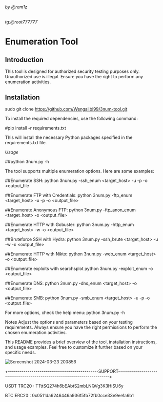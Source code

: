######   by @ram1z  #########
######   tg:@root777777 ######



# Enumeration Tool

## Introduction
This tool is designed for authorized security testing purposes only. Unauthorized use is illegal. Ensure you have the right to perform any enumeration activities.

## Installation
sudo git clone https://github.com/Wengallbi99/3num-tool.git

To install the required dependencies, use the following command:

#pip install -r requirements.txt

This will install the necessary Python packages specified in the requirements.txt file.




*Usage*

##python 3num.py -h

The tool supports multiple enumeration options. Here are some examples:

##Enumerate SSH:
python 3num.py -ssh_enum <target_host> -u <username> -p <password> -o <output_file

##Enumerate FTP with Credentials:
python 3num.py -ftp_enum <target_host> -u <username> -p <password> -o <output_file>

##Enumerate Anonymous FTP:
python 3num.py -ftp_anon_enum <target_host> -o <output_file>

##Enumerate HTTP with Gobuster:
python 3num.py -http_enum <target_host> -w <wordlist> -o <output_file>

##Bruteforce SSH with Hydra:
python 3num.py -ssh_brute <target_host> -u <username> -w <wordlist> -o <output_file>

##Enumerate HTTP with Nikto:
python 3num.py -web_enum <target_host> -o <output_file>

##Enumerate exploits with searchsplot
python 3num.py -exploit_enum <target> -o <output_file>

##Enumerate DNS:
python 3num.py -dns_enum <target_host> -o <output_file>

##Enumerate SMB:
python 3num.py -smb_enum <target_host> -u <username> -p <password> -o <output_file>


For more options, check the help menu:
python 3num.py -h


Notes
Adjust the options and parameters based on your testing requirements.
Always ensure you have the right permissions to perform the chosen enumeration activities.


This README provides a brief overview of the tool, installation instructions, and usage examples. Feel free to customize it further based on your specific needs.


![Screenshot 2024-03-23 200856](https://github.com/Wengallbi99/3num-tool/assets/161370632/bd042a55-74b3-4c72-95ee-c918a4af49e2)

+----------------------------------------------SUPPORT-------------------------------------------------------------------------+


USDT TRC20 : TTttSQ274h6bEAbtS2mbLNQVg3K3HiSU6y

BTC ERC20  : 0x0511da6246446a936f5fb72fb0cce33e9ee1a6b1
